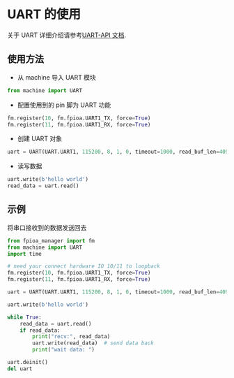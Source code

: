 UART 的使用
=========

关于 UART 详细介绍请参考[UART-API 文档](../../api_reference/machine/uart.md).

## 使用方法

* 从 machine 导入 UART 模块

```python
from machine import UART
```

* 配置使用到的 pin 脚为 UART 功能

```python
fm.register(10, fm.fpioa.UART1_TX, force=True)
fm.register(11, fm.fpioa.UART1_RX, force=True)
```

* 创建 UART 对象

```python
uart = UART(UART.UART1, 115200, 8, 1, 0, timeout=1000, read_buf_len=4096)
```

* 读写数据

```python
uart.write(b'hello world')
read_data = uart.read()
```

## 示例

将串口接收到的数据发送回去

```python
from fpioa_manager import fm
from machine import UART
import time

# need your connect hardware IO 10/11 to loopback
fm.register(10, fm.fpioa.UART1_TX, force=True)
fm.register(11, fm.fpioa.UART1_RX, force=True)

uart = UART(UART.UART1, 115200, 8, 1, 0, timeout=1000, read_buf_len=4096)

uart.write(b'hello world')

while True:
    read_data = uart.read()
    if read_data:
        print("recv:", read_data)
        uart.write(read_data)  # send data back
        print("wait data: ")

uart.deinit()
del uart
```
